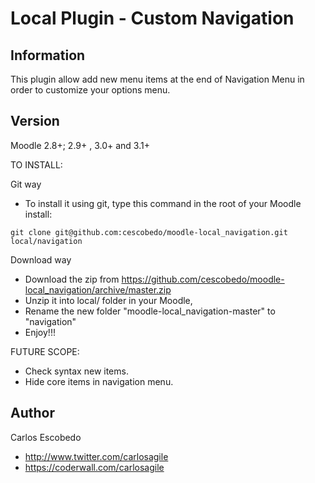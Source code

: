Local Plugin - Custom Navigation
======================

Information
-----------

This plugin allow add new menu items at the end of Navigation Menu in order to customize your options menu.

Version  
-------
Moodle 2.8+; 2.9+ , 3.0+ and 3.1+

TO INSTALL:

Git way
- To install it using git, type this command in the root of your Moodle install:
```
git clone git@github.com:cescobedo/moodle-local_navigation.git local/navigation
```

Download way
- Download the zip from <https://github.com/cescobedo/moodle-local_navigation/archive/master.zip>
- Unzip it into  local/ folder in your Moodle,
- Rename the new folder "moodle-local_navigation-master" to "navigation"
- Enjoy!!!

FUTURE SCOPE:
- Check syntax new items.
- Hide core items in navigation menu.

Author
------
Carlos Escobedo
- <http://www.twitter.com/carlosagile>
- <https://coderwall.com/carlosagile>

